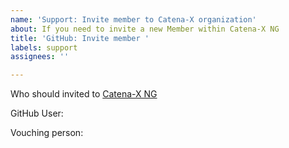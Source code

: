 ```yaml
---
name: 'Support: Invite member to Catena-X organization'
about: If you need to invite a new Member within Catena-X NG
title: 'GitHub: Invite member '
labels: support
assignees: ''

---
```


Who should invited to [Catena-X NG](https://github.com/catenax-ng)

GitHub User:
<!-- Please fill in the GITHUB-USER-ID -->

Vouching person: <!-- Please fill in your GitHub-Teams Maintainer GITHUB-USER-ID or the Product Owners GITHUB-USER-ID -->
<!-- Info: Who can verify that the new user is a Member of Catena-X -->


